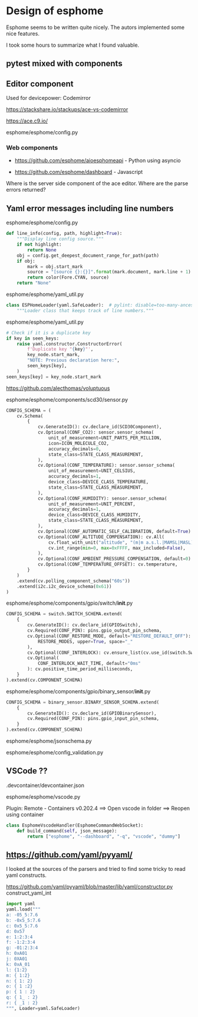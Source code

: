 # Design of esphome

Esphome seems to be written quite nicely. The autors implemented some nice features.

I took some hours to summarize what I found valuable.

## pytest mixed with components

## Editor component

Used for devicepower: Codemirror

https://stackshare.io/stackups/ace-vs-codemirror

https://ace.c9.io/

esphome/esphome/config.py

### Web components

* https://github.com/esphome/aioesphomeapi - Python using asyncio

* https://github.com/esphome/dashboard - Javascript

Where is the server side component of the ace editor. Where are the parse errors returned?

## Yaml error messages including line numbers


esphome/esphome/config.py
```python
def line_info(config, path, highlight=True):
    """Display line config source."""
    if not highlight:
        return None
    obj = config.get_deepest_document_range_for_path(path)
    if obj:
        mark = obj.start_mark
        source = "[source {}:{}]".format(mark.document, mark.line + 1)
        return color(Fore.CYAN, source)
    return "None"
```

esphome/esphome/yaml_util.py
```python
class ESPHomeLoader(yaml.SafeLoader):  # pylint: disable=too-many-ancestors
    """Loader class that keeps track of line numbers."""
```

esphome/esphome/yaml_util.py
```python
# Check if it is a duplicate key
if key in seen_keys:
    raise yaml.constructor.ConstructorError(
        f'Duplicate key "{key}"',
        key_node.start_mark,
        "NOTE: Previous declaration here:",
        seen_keys[key],
    )
seen_keys[key] = key_node.start_mark
```

https://github.com/alecthomas/voluptuous

esphome/esphome/components/scd30/sensor.py
```python
CONFIG_SCHEMA = (
    cv.Schema(
        {
            cv.GenerateID(): cv.declare_id(SCD30Component),
            cv.Optional(CONF_CO2): sensor.sensor_schema(
                unit_of_measurement=UNIT_PARTS_PER_MILLION,
                icon=ICON_MOLECULE_CO2,
                accuracy_decimals=0,
                state_class=STATE_CLASS_MEASUREMENT,
            ),
            cv.Optional(CONF_TEMPERATURE): sensor.sensor_schema(
                unit_of_measurement=UNIT_CELSIUS,
                accuracy_decimals=1,
                device_class=DEVICE_CLASS_TEMPERATURE,
                state_class=STATE_CLASS_MEASUREMENT,
            ),
            cv.Optional(CONF_HUMIDITY): sensor.sensor_schema(
                unit_of_measurement=UNIT_PERCENT,
                accuracy_decimals=1,
                device_class=DEVICE_CLASS_HUMIDITY,
                state_class=STATE_CLASS_MEASUREMENT,
            ),
            cv.Optional(CONF_AUTOMATIC_SELF_CALIBRATION, default=True): cv.boolean,
            cv.Optional(CONF_ALTITUDE_COMPENSATION): cv.All(
                cv.float_with_unit("altitude", "(m|m a.s.l.|MAMSL|MASL)"),
                cv.int_range(min=0, max=0xFFFF, max_included=False),
            ),
            cv.Optional(CONF_AMBIENT_PRESSURE_COMPENSATION, default=0): cv.pressure,
            cv.Optional(CONF_TEMPERATURE_OFFSET): cv.temperature,
        }
    )
    .extend(cv.polling_component_schema("60s"))
    .extend(i2c.i2c_device_schema(0x61))
)
```

esphome/esphome/components/gpio/switch/__init__.py
```python
CONFIG_SCHEMA = switch.SWITCH_SCHEMA.extend(
    {
        cv.GenerateID(): cv.declare_id(GPIOSwitch),
        cv.Required(CONF_PIN): pins.gpio_output_pin_schema,
        cv.Optional(CONF_RESTORE_MODE, default="RESTORE_DEFAULT_OFF"): cv.enum(
            RESTORE_MODES, upper=True, space="_"
        ),
        cv.Optional(CONF_INTERLOCK): cv.ensure_list(cv.use_id(switch.Switch)),
        cv.Optional(
            CONF_INTERLOCK_WAIT_TIME, default="0ms"
        ): cv.positive_time_period_milliseconds,
    }
).extend(cv.COMPONENT_SCHEMA)
```

esphome/esphome/components/gpio/binary_sensor/__init__.py
```python
CONFIG_SCHEMA = binary_sensor.BINARY_SENSOR_SCHEMA.extend(
    {
        cv.GenerateID(): cv.declare_id(GPIOBinarySensor),
        cv.Required(CONF_PIN): pins.gpio_input_pin_schema,
    }
).extend(cv.COMPONENT_SCHEMA)
```

esphome/esphome/jsonschema.py

esphome/esphome/config_validation.py
## VSCode ??

.devcontainer/devcontainer.json

esphome/esphome/vscode.py

Plugin: Remote - Containers v0.202.4
==> Open vscode in folder ==> Reopen using container

```python
class EsphomeVscodeHandler(EsphomeCommandWebSocket):
    def build_command(self, json_message):
        return ["esphome", "--dashboard", "-q", "vscode", "dummy"]
```

## https://github.com/yaml/pyyaml/

I looked at the sources of the parsers and tried to find some tricky to read yaml constructs.

https://github.com/yaml/pyyaml/blob/master/lib/yaml/constructor.py
construct_yaml_int

```python
import yaml
yaml.load("""
a: -05_5:7.6
b: -0x5_5:7.6
c: 0x5_5:7.6
d: 0x57
e: 1:2:3:4
f: -1:2:3:4
g: -01:2:3:4
h: 0xA01
j: 0XA01
k: 0xA_01
l: {1:2}
m: { 1:2}
n: { 1: 2}
o: { 1 :2}
p: { 1 : 2}
q: { 1_ : 2}
r: { _1 : 2}
""", Loader=yaml.SafeLoader)
```




